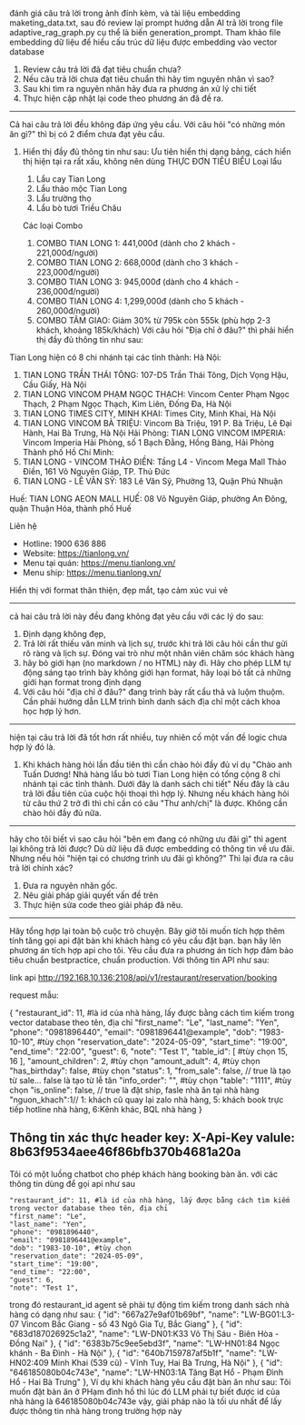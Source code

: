 đánh giá câu trả lời trong ảnh đính kèm, và tài liệu embedding maketing_data.txt, sau đó review lại prompt hướng dẫn AI trả lời trong file adaptive_rag_graph.py cụ thể là biến generation_prompt. Tham khảo file embedding dữ liệu để hiểu cấu trúc dữ liệu được embedding vào vector database
1. Review câu trả lời đã đạt tiêu chuẩn chưa?
2. Nếu câu trả lời chưa đạt tiêu chuẩn thì hãy tìm nguyên nhân vì sao?
3. Sau khi tìm ra nguyên nhân hãy đưa ra phương án xử lý chi tiết
5. Thực hiện cập nhật lại code theo phương án đã đề ra.

--------------------------------------------------

Cả hai câu trả lời đều không đáp ứng yêu cầu.
Với câu hỏi "có những món ăn gì?" thì bị có 2 điểm chưa đạt yêu cầu.
1. Hiển thị đầy đủ thông tin như sau: Ưu tiên hiển thị dạng bảng, cách hiển thị hiện tại ra rất xấu, không nên dùng
    THỰC ĐƠN TIÊU BIỂU
    Loại lẩu
    1. Lẩu cay Tian Long
    2. Lẩu thảo mộc Tian Long 
    3. Lẩu trường thọ
    4. Lẩu bò tươi Triều Châu

    Các loại Combo
    1. COMBO TIAN LONG 1: 441,000đ (dành cho 2 khách - 221,000đ/người)
    2. COMBO TIAN LONG 2: 668,000đ (dành cho 3 khách - 223,000đ/người)
    3. COMBO TIAN LONG 3: 945,000đ (dành cho 4 khách - 236,000đ/người)
    4. COMBO TIAN LONG 4: 1,299,000đ (dành cho 5 khách - 260,000đ/người)
    5. COMBO TÂM GIAO: Giảm 30% từ 795k còn 555k (phù hợp 2-3 khách, khoảng 185k/khách)
Với câu hỏi "Địa chỉ ở đâu?" thì phải hiển thị đầy đủ thông tin như sau:
 
Tian Long hiện có 8 chi nhánh tại các tỉnh thành:
Hà Nội:
1. TIAN LONG TRẦN THÁI TÔNG: 107-D5 Trần Thái Tông, Dịch Vọng Hậu, Cầu Giấy, Hà Nội
2. TIAN LONG VINCOM PHẠM NGỌC THẠCH: Vincom Center Phạm Ngọc Thạch, 2 Phạm Ngọc Thạch, Kim Liên, Đống Đa, Hà Nội
3. TIAN LONG TIMES CITY, MINH KHAI: Times City, Minh Khai, Hà Nội
4. TIAN LONG VINCOM BÀ TRIỆU: Vincom Bà Triệu, 191 P. Bà Triệu, Lê Đại Hành, Hai Bà Trưng, Hà Nội
Hải Phòng:
TIAN LONG VINCOM IMPERIA: Vincom Imperia Hải Phòng, số 1 Bạch Đằng, Hồng Bàng, Hải Phòng
Thành phố Hồ Chí Minh:
1. TIAN LONG - VINCOM THẢO ĐIỀN: Tầng L4 - Vincom Mega Mall Thảo Điền, 161 Võ Nguyên Giáp, TP. Thủ Đức
2. TIAN LONG - LÊ VĂN SỸ: 183 Lê Văn Sỹ, Phường 13, Quận Phú Nhuận

Huế:
TIAN LONG AEON MALL HUẾ: 08 Võ Nguyên Giáp, phường An Đông, quận Thuận Hóa, thành phố Huế

Liên hệ
- Hotline: 1900 636 886
- Website: https://tianlong.vn/
- Menu tại quán: https://menu.tianlong.vn/
- Menu ship: https://menu.tianlong.vn/

Hiển thị với format thân thiện, đẹp mắt, tạo cảm xúc vui vẻ


---------------------------------------

cả hai câu trả lời này đều đang không đạt yêu cầu với các lý do sau:
1. Định dạng không đẹp,
2. Trả lời rất thiếu văn minh và lịch sự, trước khi trả lời câu hỏi cần thư gửi rõ ràng và lịch sự. Đóng vai trò như một nhân viên chăm sóc khách hàng
3. hãy bỏ giới hạn  (no markdown / no HTML)  này đi. Hãy cho phép LLM tự động sáng tạo trình bày không giới hạn format, hãy loại bỏ tất cả những giới hạn format trong định dạng
4. Với câu hỏi "địa chỉ ở đâu?" đang trình bày rất cẩu thả và luộm thuộm. Cần phải hướng dẫn LLM trình bình danh sách địa chỉ  một cách khoa học hợp lý hơn.


---------------------------------------

hiện tại câu trả lời đã tốt hơn rất nhiều, tuy nhiên cố một vấn đề logic chưa hợp lý đó là. 
1. Khi khách hàng hỏi lần đầu tiên thì cần chào hỏi đầy đủ ví dụ "Chào anh Tuấn Dương! Nhà hàng lẩu bò tươi Tian Long hiện có tổng cộng 8 chi nhánh tại các tỉnh thành. Dưới đây là danh sách chi tiết" Nếu đây là câu trả lời đầu tiên của cuộc hội thoại thì hợp lý. Nhưng nếu khách hàng hỏi từ câu thứ 2 trở đi thì chỉ cần có câu "Thư anh/chị" là được. Không cần chào hỏi đầy đủ nữa.



----------------------------------------------------

hãy cho tôi biết vì sao câu hỏi "bên em đang có những ưu đãi gì" thì agent lại không trả lời được? Dù dữ liệu đã được embedding có thông tin về ưu đãi. Nhưng nếu hỏi "hiện tại có chương trình ưu đãi gì không?" Thì lại đưa ra câu trả lời chính xác?
1. Đưa ra nguyên nhân gốc.
2. Nêu giải pháp giải quyết vấn đề trên
3. Thực hiện sửa code theo giải pháp đã nêu.

--------------------------------------------

Hãy tổng hợp lại toàn bộ cuộc trò chuyện. Bây giờ tôi muốn tích hợp thêm tính tăng gọi api đặt bàn khi khách hàng có yêu cầu đặt bạn. bạn hãy lên phương án tích hợp api cho tôi. Yêu cầu đưa ra phương án tích hợp đảm bảo tiêu chuẩn bestpractice, chuẩn production. Với thông tin API như sau:

link api
http://192.168.10.136:2108/api/v1/restaurant/reservation/booking

request mẫu:

{
    "restaurant_id": 11, #là id của nhà hàng, lấy được bằng cách tìm kiếm trong vector database theo tên, địa chỉ
    "first_name": "Le", 
    "last_name": "Yen",
    "phone": "0981896440",
    "email": "0981896441@example",
    "dob": "1983-10-10", #tùy chọn
    "reservation_date": "2024-05-09",
    "start_time": "19:00",
    "end_time": "22:00",
    "guest": 6,
    "note": "Test 1",
    "table_id": [ #tùy chọn
        15,
        16
    ],
    "amount_children": 2, #tùy chọn
    "amount_adult": 4, #tùy chọn
    "has_birthday": false, #tùy chọn
    "status": 1, 
    "from_sale": false, // true là tạo từ sale... false là tạo từ lễ tân
    "info_order": "", #tùy chọn
    "table": "1111", #tùy chọn
    "is_online": false, // true là đặt ship, fasle nhà ăn tại nhà hàng
    "nguon_khach":1// 1: khách cũ quay lại zalo nhà hàng, 5: khách book trực tiếp hotline nhà hàng, 6:Kênh khác, BQL nhà hàng
}

Thông tin xác thực
header
key: X-Api-Key
valule: 8b63f9534aee46f86bfb370b4681a20a
---------------------------------

Tôi có một luồng chatbot cho phép khách hàng booking bàn ăn. với các thông tin dùng để gọi api như sau

    "restaurant_id": 11, #là id của nhà hàng, lấy được bằng cách tìm kiếm trong vector database theo tên, địa chỉ
    "first_name": "Le", 
    "last_name": "Yen",
    "phone": "0981896440",
    "email": "0981896441@example",
    "dob": "1983-10-10", #tùy chọn
    "reservation_date": "2024-05-09",
    "start_time": "19:00",
    "end_time": "22:00",
    "guest": 6,
    "note": "Test 1",


trong đó restaurant_id agent sẽ phải tự động tìm kiếm trong danh sách nhà hàng có dạng như sau: 
 {
        "id": "667a27e9af01b69bf",
        "name": "LW-BG01:L3-07 Vincom Bắc Giang - số 43 Ngô Gia Tự, Bắc Giang"
    },
    {
        "id": "683d187026925c1a2",
        "name": "LW-DN01:K33 Võ Thị Sáu - Biên Hòa - Đồng Nai"
    },
    {
        "id": "6383b75c9ee5ebd3f",
        "name": "LW-HN01:84 Ngọc khánh - Ba Đình - Hà Nội"
    },
    {
        "id": "640b7159787af5b1f",
        "name": "LW-HN02:409 Minh Khai (539 cũ) - Vĩnh Tuy, Hai Bà Trưng, Hà Nội"
    },
    {
        "id": "646185080b04c743e",
        "name": "LW-HN03:1A Tăng Bạt Hổ - Phạm Đình Hổ - Hai Bà Trưng"
    },
Ví dụ khi khách hàng yêu cầu đặt bàn ăn như sau: Tôi muốn đặt bàn ăn ở PHạm đình hồ thì lúc đó LLM phải tự biết được id của nhà hàng là 646185080b04c743e vậy, giải pháp nào là tối ưu nhất để lấy được thông tin nhà hàng trong trường hợp này